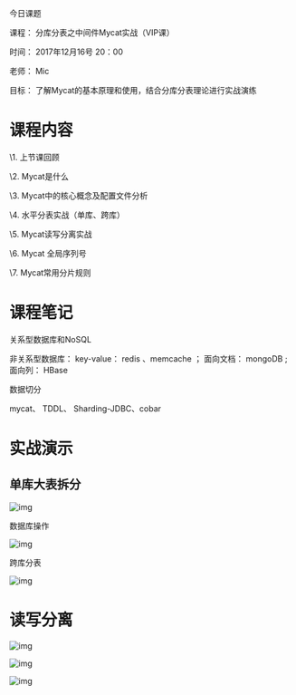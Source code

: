  今日课题

课程： 分库分表之中间件Mycat实战（VIP课）

时间： 2017年12月16号 20：00

老师： Mic

目标： 了解Mycat的基本原理和使用，结合分库分表理论进行实战演练

# 课程内容

\1.    上节课回顾

\2.    Mycat是什么

\3.    Mycat中的核心概念及配置文件分析

\4.    水平分表实战（单库、跨库）

\5.    Mycat读写分离实战

\6.    Mycat 全局序列号

\7.    Mycat常用分片规则

# 课程笔记

关系型数据库和NoSQL

非关系型数据库： key-value： redis 、memcache ； 面向文档： mongoDB ;面向列： HBase

 

数据切分

 

mycat、 TDDL、 Sharding-JDBC、cobar

 

 

# 实战演示

## 单库大表拆分

![img](file:///C:\Users\lenovo\AppData\Local\Temp\msohtmlclip1\01\clip_image001.png)

 

数据库操作

![img](file:///C:\Users\lenovo\AppData\Local\Temp\msohtmlclip1\01\clip_image002.png)

 

跨库分表

![img](file:///C:\Users\lenovo\AppData\Local\Temp\msohtmlclip1\01\clip_image003.png)

 

# 读写分离

![img](file:///C:\Users\lenovo\AppData\Local\Temp\msohtmlclip1\01\clip_image004.png)

 

![img](file:///C:\Users\lenovo\AppData\Local\Temp\msohtmlclip1\01\clip_image005.png)

 

 

![img](file:///C:\Users\lenovo\AppData\Local\Temp\msohtmlclip1\01\clip_image006.png)

 

 

 

 

 

 

 

 

 

 

 

 

 

 

 

 

 

 

 

 

 

 

 

 